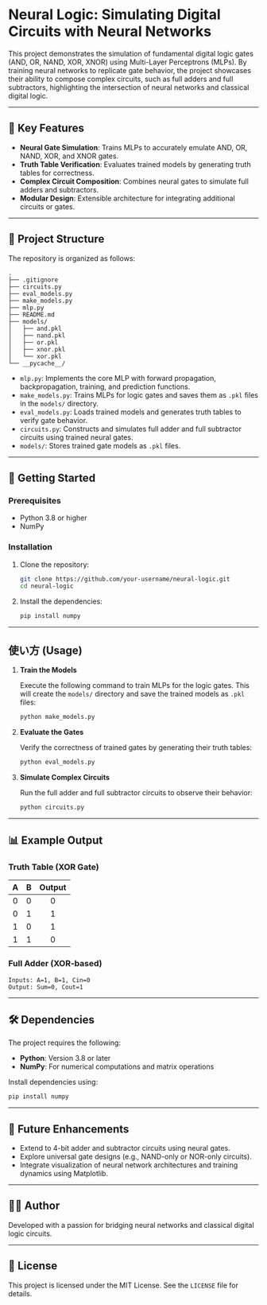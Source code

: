 # Neural Logic: Simulating Digital Circuits with Neural Networks

This project demonstrates the simulation of fundamental digital logic gates (AND, OR, NAND, XOR, XNOR) using Multi-Layer Perceptrons (MLPs). By training neural networks to replicate gate behavior, the project showcases their ability to compose complex circuits, such as full adders and full subtractors, highlighting the intersection of neural networks and classical digital logic.

---

## 🚀 Key Features

*   **Neural Gate Simulation**: Trains MLPs to accurately emulate AND, OR, NAND, XOR, and XNOR gates.
*   **Truth Table Verification**: Evaluates trained models by generating truth tables for correctness.
*   **Complex Circuit Composition**: Combines neural gates to simulate full adders and subtractors.
*   **Modular Design**: Extensible architecture for integrating additional circuits or gates.

---

## 📂 Project Structure

The repository is organized as follows:

```
.
├── .gitignore
├── circuits.py
├── eval_models.py
├── make_models.py
├── mlp.py
├── README.md
├── models/
│   ├── and.pkl
│   ├── nand.pkl
│   ├── or.pkl
│   ├── xnor.pkl
│   └── xor.pkl
└── __pycache__/
```

-   `mlp.py`: Implements the core MLP with forward propagation, backpropagation, training, and prediction functions.
-   `make_models.py`: Trains MLPs for logic gates and saves them as `.pkl` files in the `models/` directory.
-   `eval_models.py`: Loads trained models and generates truth tables to verify gate behavior.
-   `circuits.py`: Constructs and simulates full adder and full subtractor circuits using trained neural gates.
-   `models/`: Stores trained gate models as `.pkl` files.

---

## 🏁 Getting Started

### Prerequisites

*   Python 3.8 or higher
*   NumPy

### Installation

1.  Clone the repository:
    ```bash
    git clone https://github.com/your-username/neural-logic.git
    cd neural-logic
    ```
2.  Install the dependencies:
    ```bash
    pip install numpy
    ```

---

## 使い方 (Usage)

1.  **Train the Models**

    Execute the following command to train MLPs for the logic gates. This will create the `models/` directory and save the trained models as `.pkl` files:

    ```bash
    python make_models.py
    ```

2.  **Evaluate the Gates**

    Verify the correctness of trained gates by generating their truth tables:

    ```bash
    python eval_models.py
    ```

3.  **Simulate Complex Circuits**

    Run the full adder and full subtractor circuits to observe their behavior:

    ```bash
    python circuits.py
    ```

---

## 📊 Example Output

### Truth Table (XOR Gate)

| A | B | Output |
|:-:|:-:|:------:|
| 0 | 0 |   0    |
| 0 | 1 |   1    |
| 1 | 0 |   1    |
| 1 | 1 |   0    |

### Full Adder (XOR-based)

```
Inputs: A=1, B=1, Cin=0
Output: Sum=0, Cout=1
```

---

## 🛠️ Dependencies

The project requires the following:

*   **Python**: Version 3.8 or later
*   **NumPy**: For numerical computations and matrix operations

Install dependencies using:

```bash
pip install numpy
```

---

## 🚀 Future Enhancements

*   Extend to 4-bit adder and subtractor circuits using neural gates.
*   Explore universal gate designs (e.g., NAND-only or NOR-only circuits).
*   Integrate visualization of neural network architectures and training dynamics using Matplotlib.

---

## 👨‍💻 Author

Developed with a passion for bridging neural networks and classical digital logic circuits.

---

## 📄 License

This project is licensed under the MIT License. See the `LICENSE` file for details.

